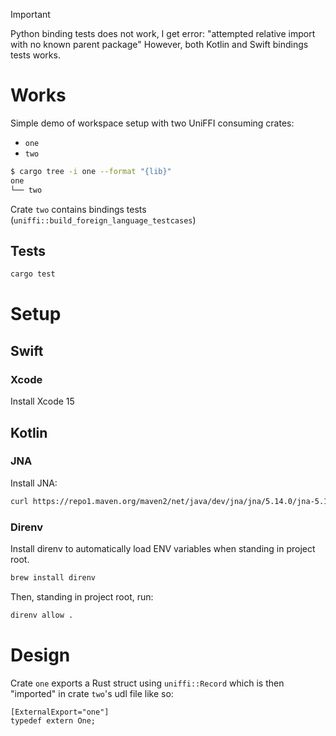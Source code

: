 > [!IMPORTANT]
> Python binding tests does not work, I get error:
> "attempted relative import with no known parent package"
> However, both Kotlin and Swift bindings tests works.

# Works

Simple demo of workspace setup with two UniFFI consuming crates:

- `one`
- `two`

```sh
$ cargo tree -i one --format "{lib}"
one
└── two
```

Crate `two` contains bindings tests (`uniffi::build_foreign_language_testcases`)

## Tests

```sh
cargo test
```

# Setup

## Swift

### Xcode

Install Xcode 15

## Kotlin

### JNA

Install JNA:

```sh
curl https://repo1.maven.org/maven2/net/java/dev/jna/jna/5.14.0/jna-5.14.0.jar --output jna-5.14.0.jar
```

### Direnv

Install direnv to automatically load ENV variables when standing in project root.

```sh
brew install direnv
```

Then, standing in project root, run:

```sh
direnv allow .
```

# Design

Crate `one` exports a Rust struct using `uniffi::Record` which is then "imported"
in crate `two`'s udl file like so:

```webudl
[ExternalExport="one"]
typedef extern One;
```

